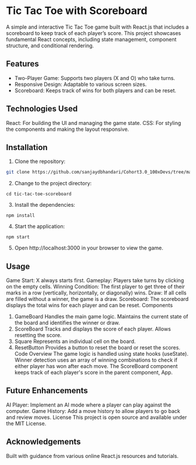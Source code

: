 # Tic Tac Toe with Scoreboard
A simple and interactive Tic Tac Toe game built with React.js that includes a scoreboard to keep track of each player’s score. This project showcases fundamental React concepts, including state management, component structure, and conditional rendering.

## Features
- Two-Player Game: Supports two players (X and O) who take turns.
- Responsive Design: Adaptable to various screen sizes.
- Scoreboard: Keeps track of wins for both players and can be reset.


## Technologies Used
React: For building the UI and managing the game state.
CSS: For styling the components and making the layout responsive.
## Installation
1. Clone the repository:

```bash
git clone https://github.com/sanjaydbhandari/Cohort3.0_100xDevs/tree/master/Week-9/tictactoe
```
2. Change to the project directory:
```
cd tic-tac-toe-scoreboard
```
3. Install the dependencies:

```
npm install
```
4. Start the application:
```
npm start
```
5. Open http://localhost:3000 in your browser to view the game.

## Usage
Game Start: X always starts first.
Gameplay: Players take turns by clicking on the empty cells.
Winning Condition: The first player to get three of their marks in a row (vertically, horizontally, or diagonally) wins.
Draw: If all cells are filled without a winner, the game is a draw.
Scoreboard: The scoreboard displays the total wins for each player and can be reset.
Components
1. GameBoard
Handles the main game logic.
Maintains the current state of the board and identifies the winner or draw.
2. ScoreBoard
Tracks and displays the score of each player.
Allows resetting the score.
3. Square
Represents an individual cell on the board.
4. ResetButton
Provides a button to reset the board or reset the scores.
Code Overview
The game logic is handled using state hooks (useState).
Winner detection uses an array of winning combinations to check if either player has won after each move.
The ScoreBoard component keeps track of each player's score in the parent component, App.

## Future Enhancements
AI Player: Implement an AI mode where a player can play against the computer.
Game History: Add a move history to allow players to go back and review moves.
License
This project is open source and available under the MIT License.

## Acknowledgements
Built with guidance from various online React.js resources and tutorials.